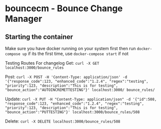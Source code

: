 # bouncecm - Bounce Change Manager
## Starting the container
Make sure you have docker running on your system first
then run `docker-compose up` if its the first time, use `docker-compose start` if not

Testing Routes For changelog
Get:
`curl -X GET localhost:3000/bounce_rules`

Post:
`curl -X POST -H 'Content-Type: application/json' -d '{"response_code":123, "enhanced_code":"1.2.4", "regex":"testing", "priority":123, "description":"This is for testing", "bounce_action":"AUTOINCREMETTESTING"}' localhost:3000/ bounce_rules/`

Update:
`curl -X PUT -H "Content-Type: application/json" -d '{"id":508, "response_code":123, "enhanced_code":"1.2.4", "regex":"testing", "priority":123, "description":"This is for testing", "bounce_action":"PUTTESTING"}' localhost:3000/bounce_rules/508`

Delete:
`curl -X DELETE localhost:3000/bounce_rules/508`
